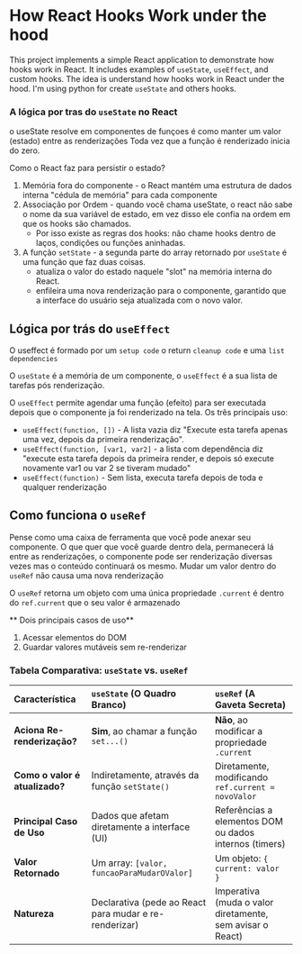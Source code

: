 # How React Hooks Work under the hood

This project implements a simple React application to demonstrate how hooks work in React. It includes examples of `useState`, `useEffect`, and custom hooks.
The idea is understand how hooks work in React under the hood.
I'm using python for create `useState` and others hooks.

### A lógica por tras do `useState` no React

o useState resolve em componentes de funçoes é como manter um valor (estado) entre as renderizações
Toda vez que a função é renderizado inicia do zero.

Como o React faz para persistir o estado?
1. Memória fora do componente - o React mantém uma estrutura de dados interna "cédula de memória" para cada componente
2. Associação por Ordem - quando você chama useState, o react não sabe o nome da sua variável de estado, em vez disso ele confia na ordem em que os hooks são chamados.
	- Por isso existe as regras dos hooks: não chame hooks dentro de laços, condições ou funções aninhadas.
3. A função `setState` - a segunda parte do array retornado por `useState` é uma função que faz duas coisas.
	- atualiza o valor do estado naquele "slot" na memória interna do React.
	- enfileira uma nova renderização para o componente, garantido que a interface do usuário seja atualizada com o novo valor.

## Lógica por trás do `useEffect` 
O useffect é formado por um `setup code` o return `cleanup code`  e uma `list dependencies`

O `useState` é a memória de um componente, o `useEffect` é a sua lista de tarefas pós renderização.

O `useEffect` permite agendar uma função (efeito) para ser executada depois que o componente ja foi renderizado na tela.
Os três principais uso:
- `useEffect(function, [])` - A lista vazia diz "Execute esta tarefa apenas uma vez, depois da primeira renderização".
- `useEffect(function, [var1, var2]` - a lista com dependência diz "execute esta tarefa depois da primeira render, e depois só execute novamente var1 ou var 2 se tiveram mudado"
- `useEffect(function)` - Sem lista, executa tarefa depois de toda e qualquer renderização

## Como funciona o `useRef`
Pense como uma caixa de ferramenta que você pode anexar seu componente.
O que quer que você guarde dentro dela, permanecerá lá entre as renderizações, o componente pode ser renderização diversas vezes mas o conteúdo continuará os mesmo.
Mudar um valor dentro do `useRef` não causa uma nova renderização

O `useRef` retorna um objeto com uma única propriedade `.current` é dentro do `ref.current` que o seu valor é armazenado

** Dois principais casos de uso**
1. Acessar elementos do DOM
2. Guardar valores mutáveis sem re-renderizar

### Tabela Comparativa: `useState` vs. `useRef`

| Característica              | `useState` (O Quadro Branco)                        | `useRef` (A Gaveta Secreta)                             |
| :-------------------------- | :-------------------------------------------------- | :------------------------------------------------------ |
| **Aciona Re-renderização?** | **Sim**, ao chamar a função `set...()`              | **Não**, ao modificar a propriedade `.current`          |
| **Como o valor é atualizado?**| Indiretamente, através da função `setState()`       | Diretamente, modificando `ref.current = novoValor`      |
| **Principal Caso de Uso** | Dados que afetam diretamente a interface (UI)       | Referências a elementos DOM ou dados internos (timers)  |
| **Valor Retornado** | Um array: `[valor, funcaoParaMudarOValor]`          | Um objeto: `{ current: valor }`                         |
| **Natureza** | Declarativa (pede ao React para mudar e re-renderizar)| Imperativa (muda o valor diretamente, sem avisar o React)|

